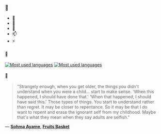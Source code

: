 ### 👋

- 🔭
- 🌱
- 💬
- 📫
- ⚡

#### 🧏

[![Most used languages](https://github-readme-stats-aynah.vercel.app/api/top-langs/?username=aynh&theme=solarized-dark&langs_count=6&layout=compact&hide_title=true)](https://github.com/anuraghazra/github-readme-stats#gh-dark-mode-only)
[![Most used languages](https://github-readme-stats-aynah.vercel.app/api/top-langs/?username=aynh&theme=solarized-light&langs_count=6&layout=compact&hide_title=true)](https://github.com/anuraghazra/github-readme-stats#gh-light-mode-only)

#### 💬

> "Strangely enough, when you get older, the things you didn't understand when you were a child... start to make sense. 'When this happened, I should have done that.' 'When that happened, I should have said this.' Those types of things. You start to understand rather than regret. It may be closer to repentance. So it may be that I do want to repent and erase the ignorant self from my childhood. Maybe that's what they mean when they say adults are selfish."

&mdash; [**Sohma Ayame**](https://myanimelist.net/character.php?q=Sohma%20Ayame&cat=character), [**Fruits Basket**](https://myanimelist.net/search/all?q=Fruits%20Basket&cat=all)
